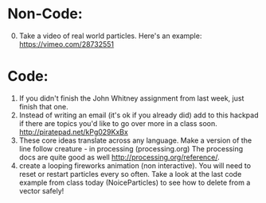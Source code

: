 Non-Code:
==========
0) Take a video of real world particles.  Here's an example: https://vimeo.com/28732551

Code:
==========
1) If you didn't finish the John Whitney assignment from last week, just finish that one.
2) Instead of writing an email (it's ok if you already did) add to this hackpad if there are topics you'd like to go over more in a class soon.  http://piratepad.net/kPg029KxBx
3) These core ideas translate across any language. Make a version of the line follow creature - in processing (processing.org)  The processing docs are quite good as well http://processing.org/reference/.
4) create a looping fireworks animation (non interactive). You will need to reset or restart particles every so often.  Take a look at the last code example from class today (NoiceParticles) to see how to delete from a vector safely!